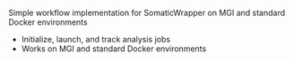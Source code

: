 Simple workflow implementation for SomaticWrapper on MGI and standard Docker environments

* Initialize, launch, and track analysis jobs
* Works on MGI and standard Docker environments


